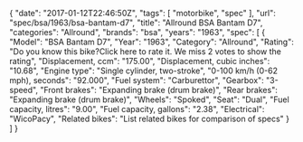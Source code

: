 {
    "date": "2017-01-12T22:46:50Z",
    "tags": [
        "motorbike",
        "spec"
    ],
    "url": "spec\/bsa\/1963\/bsa-bantam-d7",
    "title": "Allround BSA Bantam D7",
    "categories": "Allround",
    "brands": "bsa",
    "years": "1963",
    "spec": [
        {
            "Model": "BSA Bantam D7",
            "Year": "1963",
            "Category": "Allround",
            "Rating": "Do you know this bike?Click here to rate it. We miss 2 votes to show the rating",
            "Displacement, ccm": "175.00",
            "Displacement, cubic inches": "10.68",
            "Engine type": "Single cylinder, two-stroke",
            "0-100 km\/h (0-62 mph), seconds": "92.000",
            "Fuel system": "Carburettor",
            "Gearbox": "3-speed",
            "Front brakes": "Expanding brake (drum brake)",
            "Rear brakes": "Expanding brake (drum brake)",
            "Wheels": "Spoked",
            "Seat": "Dual",
            "Fuel capacity, litres": "9.00",
            "Fuel capacity, gallons": "2.38",
            "Electrical": "WicoPacy",
            "Related bikes": "List related bikes for comparison of specs"
        }
    ]
}